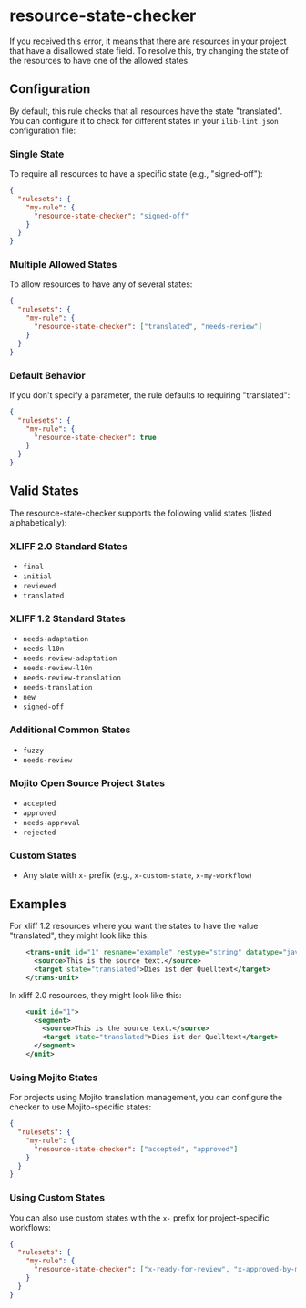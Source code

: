 # resource-state-checker

If you received this error, it means that there are resources in your project
that have a disallowed state field. To resolve this, try changing the state of
the resources to have one of the allowed states.

## Configuration

By default, this rule checks that all resources have the state "translated". You can configure it to check for different states in your `ilib-lint.json` configuration file:

### Single State
To require all resources to have a specific state (e.g., "signed-off"):

```json
{
  "rulesets": {
    "my-rule": {
      "resource-state-checker": "signed-off"
    }
  }
}
```

### Multiple Allowed States
To allow resources to have any of several states:

```json
{
  "rulesets": {
    "my-rule": {
      "resource-state-checker": ["translated", "needs-review"]
    }
  }
}
```

### Default Behavior
If you don't specify a parameter, the rule defaults to requiring "translated":

```json
{
  "rulesets": {
    "my-rule": {
      "resource-state-checker": true
    }
  }
}
```

## Valid States

The resource-state-checker supports the following valid states (listed alphabetically):

### XLIFF 2.0 Standard States
- `final`
- `initial`
- `reviewed`
- `translated`

### XLIFF 1.2 Standard States
- `needs-adaptation`
- `needs-l10n`
- `needs-review-adaptation`
- `needs-review-l10n`
- `needs-review-translation`
- `needs-translation`
- `new`
- `signed-off`

### Additional Common States
- `fuzzy`
- `needs-review`

### Mojito Open Source Project States
- `accepted`
- `approved`
- `needs-approval`
- `rejected`

### Custom States
- Any state with `x-` prefix (e.g., `x-custom-state`, `x-my-workflow`)

## Examples

For xliff 1.2 resources where you want the states to have the value "translated",
they might look like this:

```xml
    <trans-unit id="1" resname="example" restype="string" datatype="javascript">
      <source>This is the source text.</source>
      <target state="translated">Dies ist der Quelltext</target>
    </trans-unit>
```

In xliff 2.0 resources, they might look like this:

```xml
    <unit id="1">
      <segment>
        <source>This is the source text.</source>
        <target state="translated">Dies ist der Quelltext</target>
      </segment>
    </unit>
```

### Using Mojito States

For projects using Mojito translation management, you can configure the checker to use Mojito-specific states:

```json
{
  "rulesets": {
    "my-rule": {
      "resource-state-checker": ["accepted", "approved"]
    }
  }
}
```

### Using Custom States

You can also use custom states with the `x-` prefix for project-specific workflows:

```json
{
  "rulesets": {
    "my-rule": {
      "resource-state-checker": ["x-ready-for-review", "x-approved-by-manager"]
    }
  }
}
```
